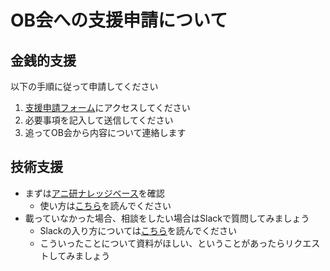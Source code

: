 # OB会への支援申請について

## 金銭的支援

以下の手順に従って申請してください

1. [支援申請フォーム](https://docs.google.com/forms/d/1sKENV0_sAZfrEUwoWxTO-HinbiUXt5ayyOA23XvCg1g/edit)にアクセスしてください
1. 必要事項を記入して送信してください
1. 追ってOB会から内容について連絡します

## 技術支援

- まずは[アニ研ナレッジベース](https://knowledge.gu-anime.net/)を確認
  - 使い方は[こちら](knowledge.html)を読んでください
- 載っていなかった場合、相談をしたい場合はSlackで質問してみましょう
  - Slackの入り方については[こちら](ob.html)を読んでください
  - こういったことについて資料がほしい、ということがあったらリクエストしてみましょう
